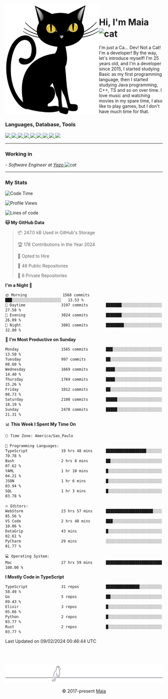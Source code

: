 <img align="left" src="https://raw.githubusercontent.com/gabrielmaialva33/gabrielmaialva33/master/assets/cat_0.png" alt="Stats" width="300px">

<h1 align="left">Hi, I'm Maia 
<img src="https://emojis.slackmojis.com/emojis/images/1643509834/36299/black-cat.gif?1643509834" width="50" height="60" align="center"  alt="cat"/>
</h1>

I'm just a Ca... Dev! Not a Cat! I'm a developer! By the way, let's introduce myself!
I'm 25 years old, and I'm a developer since 2015, I started studying Basic as my first programming
language, then I started studying Java programming, C++, TS and so on over time.
I love music and watching movies in my spare time, I also like to play games, but I don't have much time for that.

<h3 align="left">Languages, Database, Tools</h3>
<p>
  <a href="https://www.typescriptlang.org">
    <img src="https://skillicons.dev/icons?i=ts" />
  </a>
  <a href="https://go.dev">
    <img src="https://skillicons.dev/icons?i=go" />
  </a>
  <a href="https://www.python.org">
    <img src="https://skillicons.dev/icons?i=python" />
  </a>
  <a href="https://gradle.org">
    <img src="https://skillicons.dev/icons?i=gradle" />
  </a>
  <a href="https://redis.io">
    <img src="https://skillicons.dev/icons?i=redis" />
  </a>
  <a href="https://www.mongodb.com">
    <img src="https://skillicons.dev/icons?i=mongodb" />
  </a>
  <a href="https://nodejs.org">
    <img src="https://skillicons.dev/icons?i=nodejs" />
  </a>
  <a href="https://www.javascript.com">
    <img src="https://skillicons.dev/icons?i=js" />
  </a>
  <a href="https://www.docker.com">
    <img src="https://skillicons.dev/icons?i=docker" />
  </a>
</p>

<hr/>

<h3>Working in</h3>

<p><em> - Software Engineer at <a href="[https://pdasolucoes.com.br](https://yazo.com.br/)">Yazo
</a><img src="https://media.giphy.com/media/WUlplcMpOCEmTGBtBW/giphy.gif" width="30" alt="cat"> 
</em></p>

<hr/>

### My Stats

<!--START_SECTION:waka-->
![Code Time](http://img.shields.io/badge/Code%20Time-3%2C825%20hrs%2032%20mins-blue)

![Profile Views](http://img.shields.io/badge/Profile%20Views-2-blue)

![Lines of code](https://img.shields.io/badge/From%20Hello%20World%20I%27ve%20Written-3.4%20million%20lines%20of%20code-blue)

**🐱 My GitHub Data** 

> 📦 247.0 kB Used in GitHub's Storage 
 > 
> 🏆 178 Contributions in the Year 2024
 > 
> 💼 Opted to Hire
 > 
> 📜 48 Public Repositories 
 > 
> 🔑 6 Private Repositories 
 > 
**I'm a Night 🦉** 

```text
🌞 Morning                1568 commits        ███░░░░░░░░░░░░░░░░░░░░░░   13.53 % 
🌆 Daytime                3197 commits        ███████░░░░░░░░░░░░░░░░░░   27.58 % 
🌃 Evening                3024 commits        ███████░░░░░░░░░░░░░░░░░░   26.09 % 
🌙 Night                  3801 commits        ████████░░░░░░░░░░░░░░░░░   32.80 % 
```
📅 **I'm Most Productive on Sunday** 

```text
Monday                   1565 commits        ███░░░░░░░░░░░░░░░░░░░░░░   13.50 % 
Tuesday                  997 commits         ██░░░░░░░░░░░░░░░░░░░░░░░   08.60 % 
Wednesday                1669 commits        ████░░░░░░░░░░░░░░░░░░░░░   14.40 % 
Thursday                 1769 commits        ████░░░░░░░░░░░░░░░░░░░░░   15.26 % 
Friday                   1012 commits        ██░░░░░░░░░░░░░░░░░░░░░░░   08.73 % 
Saturday                 2108 commits        █████░░░░░░░░░░░░░░░░░░░░   18.19 % 
Sunday                   2470 commits        █████░░░░░░░░░░░░░░░░░░░░   21.31 % 
```


📊 **This Week I Spent My Time On** 

```text
🕑︎ Time Zone: America/Sao_Paulo

💬 Programming Languages: 
TypeScript               19 hrs 48 mins      ██████████████████░░░░░░░   70.78 % 
Bash                     2 hrs 8 mins        ██░░░░░░░░░░░░░░░░░░░░░░░   07.62 % 
YAML                     1 hr 10 mins        █░░░░░░░░░░░░░░░░░░░░░░░░   04.21 % 
JSON                     1 hr 6 mins         █░░░░░░░░░░░░░░░░░░░░░░░░   03.94 % 
SQL                      1 hr 3 mins         █░░░░░░░░░░░░░░░░░░░░░░░░   03.78 % 

🔥 Editors: 
WebStorm                 23 hrs 57 mins      █████████████████████░░░░   85.56 % 
VS Code                  2 hrs 48 mins       ███░░░░░░░░░░░░░░░░░░░░░░   10.06 % 
DataGrip                 43 mins             █░░░░░░░░░░░░░░░░░░░░░░░░   02.61 % 
PyCharm                  29 mins             ░░░░░░░░░░░░░░░░░░░░░░░░░   01.77 % 

💻 Operating System: 
Mac                      27 hrs 59 mins      █████████████████████████   100.00 % 
```

**I Mostly Code in TypeScript** 

```text
TypeScript               31 repos            ███████████████░░░░░░░░░░   58.49 % 
Go                       5 repos             ██░░░░░░░░░░░░░░░░░░░░░░░   09.43 % 
Elixir                   3 repos             █░░░░░░░░░░░░░░░░░░░░░░░░   05.66 % 
Python                   2 repos             █░░░░░░░░░░░░░░░░░░░░░░░░   03.77 % 
Rust                     2 repos             █░░░░░░░░░░░░░░░░░░░░░░░░   03.77 % 
```




 Last Updated on 09/02/2024 00:46:44 UTC
<!--END_SECTION:waka-->


<br/>
<br/>

<p align="center"><img src="https://raw.githubusercontent.com/gabrielmaialva33/gabrielmaialva33/master/assets/gray0_ctp_on_line.svg?sanitize=true" /></p>
<p align="center">&copy; 2017-present <a href="https://github.com/gabrielmaialva33/" target="_blank">Maia</a>
